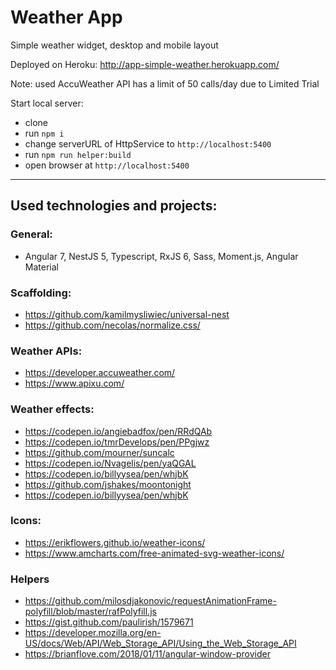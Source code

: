 # Weather App
Simple weather widget, desktop and mobile layout

Deployed on Heroku:
http://app-simple-weather.herokuapp.com/

Note: used AccuWeather API has a limit of 50 calls/day due to Limited Trial

Start local server:
* clone
* run `npm i`
* change serverURL of HttpService to `http://localhost:5400`
* run `npm run helper:build`
* open browser at `http://localhost:5400`

---

## Used technologies and projects:
### General:
* Angular 7, NestJS 5, Typescript, RxJS 6, Sass, Moment.js, Angular Material
### Scaffolding:
* https://github.com/kamilmysliwiec/universal-nest
* https://github.com/necolas/normalize.css/
### Weather APIs:
* https://developer.accuweather.com/
* https://www.apixu.com/
### Weather effects:
* https://codepen.io/angiebadfox/pen/RRdQAb
* https://codepen.io/tmrDevelops/pen/PPgjwz
* https://github.com/mourner/suncalc
* https://codepen.io/Nvagelis/pen/yaQGAL
* https://codepen.io/billyysea/pen/whjbK
* https://github.com/jshakes/moontonight
* https://codepen.io/billyysea/pen/whjbK
### Icons:
* https://erikflowers.github.io/weather-icons/
* https://www.amcharts.com/free-animated-svg-weather-icons/
### Helpers
* https://github.com/milosdjakonovic/requestAnimationFrame-polyfill/blob/master/rafPolyfill.js
* https://gist.github.com/paulirish/1579671
* https://developer.mozilla.org/en-US/docs/Web/API/Web_Storage_API/Using_the_Web_Storage_API
* https://brianflove.com/2018/01/11/angular-window-provider
